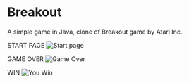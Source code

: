 # Breakout
A simple game in Java, clone of Breakout game by Atari Inc.


START PAGE
![Start page](https://user-images.githubusercontent.com/61692272/120034449-5e9e5d00-bffd-11eb-9699-dcd0156f03de.png)

GAME OVER
![Game Over](https://user-images.githubusercontent.com/61692272/120034566-87beed80-bffd-11eb-9c2a-26feb3cbb774.png)

WIN
![You Win](https://user-images.githubusercontent.com/61692272/120034604-94434600-bffd-11eb-99f4-bf846bd8155d.png)


